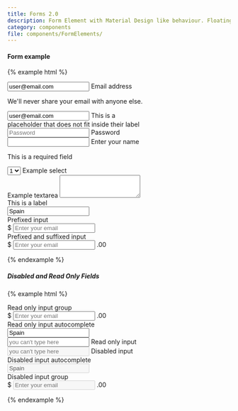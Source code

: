 ```yaml
---
title: Forms 2.0
description: Form Element with Material Design like behaviour. Floating labels inside the input field.
category: components
file: components/FormElements/
---
```


#### Form example

{% example html %}

<form>

  <div class="FormGroup FormGroup--floatingLabel has-value">
    <input type="email" class="Input" id="exampleInputEmail2" aria-describedby="emailHelp" placeholder="Enter email" value="user@email.com" autocomplete="off" required />
    <label class="Label" for="exampleInputEmail2">Email address</label>
    <p id="emailHelp" class="FormGroup-hint">We'll never share your email with anyone else.</p>
  </div>

  <div style="width: 300px" class="FormGroup FormGroup--floatingLabel">
    <input type="email" class="Input" id="exampleInputEmail3" aria-describedby="emailHelp" placeholder="Enter email" value="user@email.com" autocomplete="off"/>
    <label title="This is a placeholder that does not fit inside their label" class="Label" for="exampleInputEmail3">This is a placeholder that does not fit inside their label</label>
  </div>

  <div class="FormGroup FormGroup--floatingLabel">
    <input type="password" class="Input" id="exampleInputPassword2" placeholder="Password" autocomplete="off" />
    <label class="Label" for="exampleInputPassword2">Password</label>
  </div>

  <div class="FormGroup FormGroup--floatingLabel has-error">
    <input type="email" class="Input" id="errorInput" />
    <label class="Label" for="errorInput">Enter your name</label>
    <p class="FormGroup-feedback">This is a required field</p>
  </div>

  <div class="FormGroup FormGroup--floatingLabel">
    <select class="Select" id="exampleSelect3" required>
      <option>1</option>
      <option>2</option>
      <option>3</option>
      <option>4</option>
      <option>5</option>
    </select>
    <label class="Label" for="exampleSelect3">Example select</label>
  </div>

  <div class="FormGroup FormGroup--floatingLabel">
    <label class="Label" for="exampleTextarea2">Example textarea</label>
    <textarea class="Textarea" id="exampleTextarea2" rows="3"></textarea>
  </div>

  <div class='FormGroup FormGroup--floatingLabel'>
    <label class='Label' for='drowpdown-example-2'>This is a label</label>
    <div class='Autocomplete'>
      <input id='drowdown-example-2' type='text' class='Autocomplete-search' placeholder='Select one option...' value="Spain" />
    </div>
  </div>

  <div class="FormGroup FormGroup--floatingLabel FormGroup--hasPrefix">
    <label class="Label" for="prefixedInput5">Prefixed input</label>
    <div class="InputGroup">
      <span class="InputGroup-context">$</span>
      <input type="mail" class="Input InputGroup-input" placeholder="Enter your email" id="prefixedInput5" required />
    </div>
  </div>

  <div class="FormGroup FormGroup--floatingLabel FormGroup--hasSuffix FormGroup--hasPrefix">
    <label class="Label" for="sufixedInput2">Prefixed and suffixed input</label>
    <div class="InputGroup">
      <span class="InputGroup-context">$</span>
      <input type="mail" class="Input InputGroup-input" placeholder="Enter your email" id="sufixedInput2" required />
      <span class="InputGroup-context">.00</span>
    </div>
  </div>
</form>
{% endexample %}

##### Disabled and Read Only Fields

{% example html %}

<form>
  <div class="FormGroup FormGroup--floatingLabel FormGroup--hasPrefix FormGroup--hasSuffix is-readOnly">
    <label class="Label" for="sufixedReadOnlyInput">Read only input group</label>
    <div class="InputGroup">
      <span class="InputGroup-context">$</span>
      <input type="mail" class="Input InputGroup-input" placeholder="Enter your email" id="sufixedReadOnlyInput" required readonly />
      <span class="InputGroup-context">.00</span>
    </div>
  </div>

  <div class='FormGroup FormGroup--floatingLabel is-readOnly'>
    <label class='Label' for='drowpdown-example-3'>Read only input autocomplete</label>
    <div class='Autocomplete'>
      <input id='drowdown-example-3' type='text' class='Autocomplete-search' placeholder='Select one option...' value="Spain" readonly />
    </div>
  </div>

  <div class="FormGroup FormGroup--floatingLabel is-readOnly">
    <input class="Input" id="exampleInputReadOnly" placeholder="you can't type here" autocomplete="off" readonly />
    <label class="Label" for="exampleInputReadOnly">Read only input</label>
  </div>

  <div class="FormGroup FormGroup--floatingLabel is-disabled">
    <input class="Input" id="exampleInputDisabled" placeholder="you can't type here" autocomplete="off" disabled  />
    <label class="Label" for="exampleInputDisabled">Disabled input</label>
  </div>

  <div class='FormGroup FormGroup--floatingLabel is-disabled'>
    <label class='Label' for='drowpdown-example-4'>Disabled input autocomplete</label>
    <div class='Autocomplete'>
      <input id='drowdown-example-4' type='text' class='Autocomplete-search' placeholder='Select one option...' value="Spain" disabled />
    </div>
  </div>

  <div class="FormGroup FormGroup--floatingLabel FormGroup--hasPrefix is-disabled">
    <label class="Label" for="sufixedDisabledInput">Disabled input group</label>
    <div class="InputGroup">
      <span class="InputGroup-context">$</span>
      <input type="mail" class="Input InputGroup-input" placeholder="Enter your email" id="sufixedDisabledInput" required disabled />
      <span class="InputGroup-context">.00</span>
    </div>
  </div>
</form>
{% endexample %}
